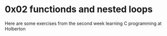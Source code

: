 # 0x02 functionds and nested loops
Here are some exercises from the second week learning C programming
at Holberton
